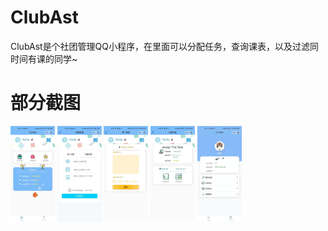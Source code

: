 # ClubAst

ClubAst是个社团管理QQ小程序，在里面可以分配任务，查询课表，以及过滤同时间有课的同学~

# 部分截图

<img src="WechatIMG1391.jpeg" alt="login" style="zoom:15%;" />


<img src="WechatIMG1393.jpeg" alt="login" style="zoom:15%;" />


<img src="WechatIMG1394.jpeg" alt="login" style="zoom:15%;" />


<img src="WechatIMG1395.jpeg" alt="login" style="zoom:15%;" />


<img src="WechatIMG1396.png" alt="login" style="zoom:15%;" />
